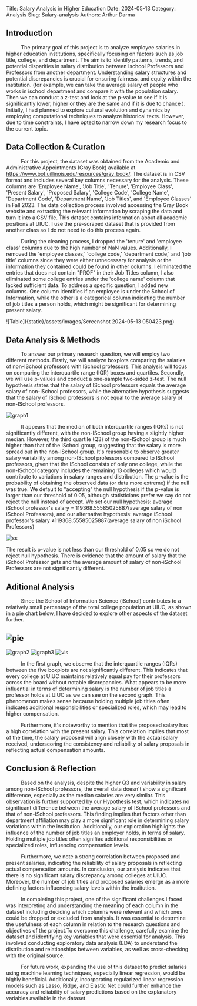 Title: Salary Analysis in Higher Education
Date: 2024-05-13
Category: Analysis
Slug: Salary-analysis
Authors: Arthur Darma

## Introduction
<p style="text-indent: 40px;"> The primary goal of this project is to analyze employee salaries in higher education institutions, specifically focusing on factors such as job title, college, and department. The aim is to identify patterns, trends, and potential disparities in salary distribution between Ischool Professors and Professors from another department. Understanding salary structures and potential discrepancies is crucial for ensuring fairness, and equity within the institution. (for example, we can take the average salary of people who works in ischool department and compare it with the population salary. Then we can conduct a z-test and look at the p-value to see if it is significantly lower, higher or they are the same and if it is due to chance ). Initially, I had planned to explore cultural evolution and dynamics by employing computational techniques to analyze historical texts. However, due to time constraints, I have opted to narrow down my research focus to the current topic.</p>

## Data Collection & Curation

<p style="text-indent: 40px;">For this project, the dataset was obtained from the Academic and Administrative Appointments (Gray Book) available at <a href="https://www.bot.uillinois.edu/resources/gray_book/">https://www.bot.uillinois.edu/resources/gray_book/</a>.  The dataset is in CSV format and includes several key columns necessary for the analysis. These columns are 'Employee Name', 'Job Title', 'Tenure', 'Employee Class', 'Present Salary', 'Proposed Salary', 'College Code', 'College Name', 'Department Code', 'Department Name', 'Job Titles', and 'Employee Classes' in Fall 2023.
The data collection process involved accessing the Gray Book website and extracting the relevant information by scraping the data and turn it into a CSV file. This dataset contains information about all academic positions at UIUC. I use the pre-scraped dataset that is provided from another class so I do not need to do this process again.</p>

<p style="text-indent: 40px;">During the cleaning process, I dropped the 'tenure' and 'employee class' columns due to the high number of NaN values. Additionally, I removed the 'employee classes,' 'college code,' 'department code,' and 'job title' columns since they were either unnecessary for analysis or the information they contained could be found in other columns. I eliminated the entries that does not contain "PROF" in their Job Titles column, I also eliminated some college entries under the 'college name' column that lacked sufficient data. To address a specific question, I added new columns. One column identifies if an employee is under the School of Information, while the other is a categorical column indicating the number of job titles a person holds, which might be significant for determining present salary.</p>

![Table]({static}/assets/images/Screenshot 2024-05-13 050423.png)

## Data Analysis & Methods

<p style="text-indent: 40px;">To answer our primary research question, we will employ two different methods. Firstly, we will analyze boxplots comparing the salaries of non-ISchool professors with ISchool professors. This analysis will focus on comparing the interquartile range (IQR) boxes and quartiles. Secondly, we will use p-values and conduct a one-sample two-sided z-test. The null hypothesis states that the salary of ISchool professors equals the average salary of non-ISchool professors, while the alternative hypothesis suggests that the salary of ISchool professors is not equal to the average salary of non-ISchool professors.</p>

![graph1]({static}/assets/images/salarydist.png)

<p style="text-indent: 40px;">It appears that the median of both interquartile ranges (IQRs) is not significantly different, with the non-ISchool group having a slightly higher median. However, the third quartile (Q3) of the non-ISchool group is much higher than that of the ISchool group, suggesting that the salary is more spread out in the non-ISchool group. It's reasonable to observe greater salary variability among non-ISchool professors compared to ISchool professors, given that the ISchool consists of only one college, while the non-ISchool category includes the remaining 13 colleges which would contribute to variations in salary ranges and distribution.
The p-value is the probability of obtaining the observed data (or data more extreme) if the null was true. We default to "accepting" the null hypothesis if the p-value is larger than our threshold of 0.05, although statisticians prefer we say do not reject the null instead of accept. We set our null hypothesis: average iSchool professor's salary = 119368.55585025887(average salary of non iSchool Professors), and our alternative hypothesis: average iSchool professor's salary ≠119368.55585025887(average salary of non iSchool Professors)</p>

![ss]({static}/assets/images/ss.png)

<p>The result is p-value is not less than our threshold of 0.05 so we do not reject null hypothesis. There is evidence that the amount of salary that the iSchool Professor gets and the average amount of salary of non-iSchool Professors are not significantly different.</p>

## Aditional Analysis

<p style="text-indent: 40px;">Since the School of Information Science (iSchool) contributes to a relatively small percentage of the total college population at UIUC, as shown in a pie chart below, I have decided to explore other aspects of the dataset further.</p>

![pie]({static}/assets/images/piechart.png)
---
![graph2]({static}/assets/images/salarydist2.png)
![graph3]({static}/assets/images/salarydist3.png)
![vis]({static}/assets/images/visualization.png)

<p style="text-indent: 40px;"> In the first graph, we observe that the interquartile ranges (IQRs) between the five boxplots are not significantly different. This indicates that every college at UIUC maintains relatively equal pay for their professors across the board without notable discrepancies. What appears to be more influential in terms of determining salary is the number of job titles a professor holds at UIUC as we can see on the second graph. This phenomenon makes sense because holding multiple job titles often indicates additional responsibilities or specialized roles, which may lead to higher compensation.</p>

<p style="text-indent: 40px;">Furthermore, it's noteworthy to mention that the proposed salary has a high correlation with the present salary. This correlation implies that most of the time, the salary proposed will align closely with the actual salary received, underscoring the consistency and reliability of salary proposals in reflecting actual compensation amounts.</p>

## Conclusion & Reflection

<p style="text-indent: 40px;">Based on the analysis, despite the higher Q3 and variability in salary among non-ISchool professors, the overall data doesn't show a significant difference, especially as the median salaries are very similar. This observation is further supported by our Hypothesis test, which indicates no significant difference between the average salary of ISchool professors and that of non-ISchool professors. This finding implies that factors other than department affiliation may play a more significant role in determining salary variations within the institution. Additionally, our exploration highlights the influence of the number of job titles an employer holds, in terms of salary. Holding multiple job titles often signifies additional responsibilities or specialized roles, influencing compensation levels.
</p>
<p style="text-indent: 40px;">Furthermore, we note a strong correlation between proposed and present salaries, indicating the reliability of salary proposals in reflecting actual compensation amounts. In conclusion, our analysis indicates that there is no significant salary discrepancy among colleges at UIUC. Moreover, the number of job titles and proposed salaries emerge as a more defining factors influencing salary levels within the institution.</p>

<p style="text-indent: 40px;">In completing this project, one of the significant challenges I faced was interpreting and understanding the meaning of each column in the dataset including deciding which columns were relevant and which ones could be dropped or excluded from analysis. It was essential to determine the usefulness of each column in relation to the research questions and objectives of the project.To overcome this challenge, carefully examine the dataset and identifying key variables that were essential for analysis. This involved conducting exploratory data analysis (EDA) to understand the distribution and relationships between variables, as well as cross-checking with the original source.</p>

<p style="text-indent: 40px;"> For future work, expanding the use of this dataset to predict salaries using machine learning techniques, especially linear regression, would be highly beneficial. Additionally, incorporating regularized linear regression models such as Lasso, Ridge, and Elastic Net could further enhance the accuracy and reliability of salary predictions based on the explanatory variables available in the dataset.</p>
